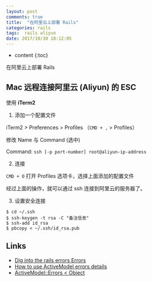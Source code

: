 ```yaml
---
layout: post
comments: true
title:  "在阿里云上部署 Rails"
categories: rails
tags:  rails aliyun
date: 2017/10/30 18:12:05
---
```


* content
{:toc}

在阿里云上部署 Rails

## Mac 远程连接阿里云 (Aliyun) 的 ESC

使用 **iTerm2**

1. 添加一个配置文件

iTerm2 > Preferences > Profiles
（`CMD + ,` > Profiles）

修改 Name 与 Command (选中)

Command: `ssh [-p port-number] root@aliyun-ip-address`

2. 连接

`CMD + O` 打开 Profiles 选项卡，选择上面添加的配置文件

经过上面的操作，就可以通过 ssh 连接到阿里云的服务器了。

3. 设置安全连接

```
$ cd ~/.ssh
$ ssh-keygen -t rsa -C "备注信息"
$ ssh-add id_rsa
$ pbcopy < ~/.ssh/id_rsa.pub
```



## Links

* [Dig into the rails errors
Errors](http://neethack.com/2015/04/dig-into-the-rails-errors/)
* [How to use ActiveModel errors details](https://cowbell-labs.com/2015-01-22-active-model-errors-details.html)
* [ActiveModel::Errors < Object](http://api.rubyonrails.org/classes/ActiveModel/Errors.html#method-i-empty-3F)
